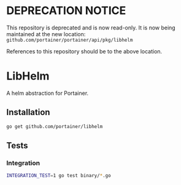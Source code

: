 # DEPRECATION NOTICE

This repository is deprecated and is now read-only. It is now being maintained at the new location:
`github.com/portainer/portainer/api/pkg/libhelm`

References to this repository should be to the above location.

# LibHelm

A helm abstraction for Portainer.

## Installation

```sh
go get github.com/portainer/libhelm
```

## Tests

### Integration

```sh
INTEGRATION_TEST=1 go test binary/*.go
```
